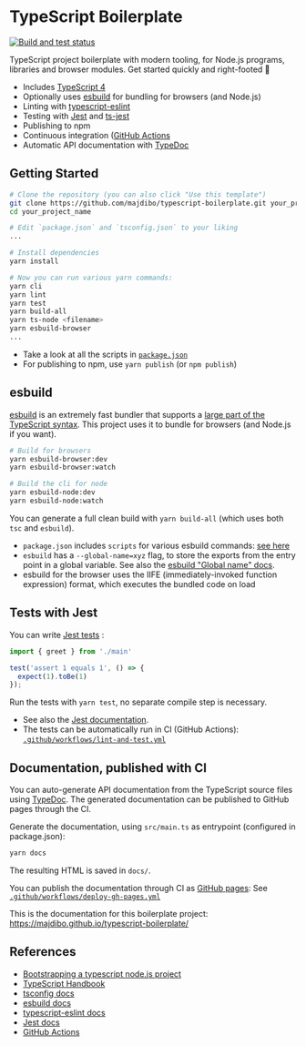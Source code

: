 # TypeScript Boilerplate

[![Build and test status](https://github.com/majdibo/typescript-boilerplate/workflows/Lint%20and%20test/badge.svg)](https://github.com/majdibo/typescript-boilerplate/actions?query=workflow%3A%22Build+and+test%22)

TypeScript project boilerplate with modern tooling, for Node.js programs, libraries and browser modules. Get started quickly and right-footed 🚀

* Includes [TypeScript 4](https://www.typescriptlang.org/)
* Optionally uses [esbuild](https://esbuild.github.io/) for bundling for browsers (and Node.js)
* Linting with [typescript-eslint](https://github.com/typescript-eslint/typescript-eslint)
* Testing with [Jest](https://jestjs.io/docs/getting-started) and [ts-jest](https://www.npmjs.com/package/ts-jest)
* Publishing to npm
* Continuous integration ([GitHub Actions](https://docs.github.com/en/actions)
* Automatic API documentation with [TypeDoc](https://typedoc.org/guides/doccomments/)

## Getting Started

```bash
# Clone the repository (you can also click "Use this template")
git clone https://github.com/majdibo/typescript-boilerplate.git your_project_name
cd your_project_name

# Edit `package.json` and `tsconfig.json` to your liking
...

# Install dependencies
yarn install

# Now you can run various yarn commands:
yarn cli
yarn lint
yarn test
yarn build-all
yarn ts-node <filename>
yarn esbuild-browser
...
```

* Take a look at all the scripts in [`package.json`](https://github.com/majdibo/typescript-boilerplate/blob/main/package.json)
* For publishing to npm, use `yarn publish` (or `npm publish`)

## esbuild

[esbuild](https://esbuild.github.io/) is an extremely fast bundler that supports a [large part of the TypeScript syntax](https://esbuild.github.io/content-types/#typescript). This project uses it to bundle for browsers (and Node.js if you want).

```bash
# Build for browsers
yarn esbuild-browser:dev
yarn esbuild-browser:watch

# Build the cli for node
yarn esbuild-node:dev
yarn esbuild-node:watch
```

You can generate a full clean build with `yarn build-all` (which uses both `tsc` and `esbuild`).

* `package.json` includes `scripts` for various esbuild commands: [see here](https://github.com/majdibo/typescript-boilerplate/blob/main/package.json#L23)
* `esbuild` has a `--global-name=xyz` flag, to store the exports from the entry point in a global variable. See also the [esbuild "Global name" docs](https://esbuild.github.io/api/#global-name).
* esbuild for the browser uses the IIFE (immediately-invoked function expression) format, which executes the bundled code on load


## Tests with Jest

You can write [Jest tests](https://jestjs.io/docs/getting-started) :

```typescript
import { greet } from './main'

test('assert 1 equals 1', () => {
  expect(1).toBe(1)
});
```

Run the tests with `yarn test`, no separate compile step is necessary.

* See also the [Jest documentation](https://jestjs.io/docs/getting-started).
* The tests can be automatically run in CI (GitHub Actions): [`.github/workflows/lint-and-test.yml`](https://github.com/majdibo/typescript-boilerplate/blob/main/.github/workflows/lint-and-test.yml)

## Documentation, published with CI

You can auto-generate API documentation from the TypeScript source files using [TypeDoc](https://typedoc.org/guides/doccomments/). The generated documentation can be published to GitHub pages through the CI.

Generate the documentation, using `src/main.ts` as entrypoint (configured in package.json):

```bash
yarn docs
```

The resulting HTML is saved in `docs/`.

You can publish the documentation through CI as [GitHub pages](https://pages.github.com/): See [`.github/workflows/deploy-gh-pages.yml`](https://github.com/majdibo/typescript-boilerplate/blob/main/.github/workflows/deploy-gh-pages.yml)

This is the documentation for this boilerplate project: https://majdibo.github.io/typescript-boilerplate/

## References

* [Bootstrapping a typescript node.js project](https://www.metachris.com/2021/03/bootstrapping-a-typescript-node.js-project/)
* [TypeScript Handbook](https://www.typescriptlang.org/docs/handbook/intro.html)
* [tsconfig docs](https://www.typescriptlang.org/tsconfig)
* [esbuild docs](https://esbuild.github.io/)
* [typescript-eslint docs](https://github.com/typescript-eslint/typescript-eslint/blob/master/docs/getting-started/linting/README.md)
* [Jest docs](https://jestjs.io/docs/getting-started)
* [GitHub Actions](https://docs.github.com/en/actions)
